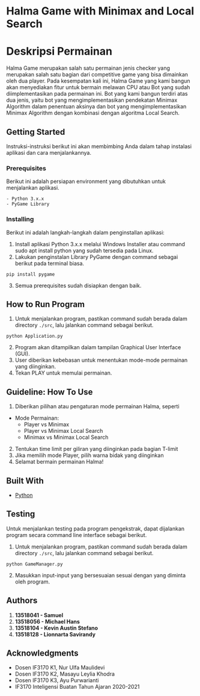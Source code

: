 # Halma Game with Minimax and Local Search

# Deskripsi Permainan
Halma Game merupakan salah satu permainan jenis checker yang merupakan salah satu bagian dari competitive game yang bisa dimainkan oleh dua player. Pada kesempatan kali ini, Halma Game yang kami bangun akan menyediakan fitur untuk bermain melawan CPU atau Bot yang sudah diimplementasikan pada permainan ini. Bot yang kami bangun terdiri atas dua jenis, yaitu bot yang mengimplementasikan pendekatan Minimax Algorithm dalam penentuan aksinya dan bot yang mengimplementasikan Minimax Algorithm dengan kombinasi dengan algoritma Local Search.

## Getting Started
Instruksi-instruksi berikut ini akan membimbing Anda dalam tahap instalasi aplikasi dan cara menjalankannya.

### Prerequisites
Berikut ini adalah persiapan environment yang dibutuhkan untuk menjalankan aplikasi.

```
- Python 3.x.x
- PyGame Library
```

### Installing
Berikut ini adalah langkah-langkah dalam penginstallan aplikasi:
1. Install aplikasi Python 3.x.x melalui Windows Installer atau command sudo apt install python yang sudah tersedia pada Linux.
2. Lakukan penginstalan Library PyGame dengan command sebagai berikut pada terminal biasa.
```
pip install pygame
```
3. Semua prerequisites sudah disiapkan dengan baik.

## How to Run Program
1. Untuk menjalankan program, pastikan command sudah berada dalam directory `./src`, lalu jalankan command sebagai berikut.
```
python Application.py
```
2. Program akan ditampilkan dalam tampilan Graphical User Interface (GUI).
3. User diberikan kebebasan untuk menentukan mode-mode permainan yang diinginkan.
4. Tekan PLAY untuk memulai permainan.

## Guideline: How To Use
1. Diberikan pilihan atau pengaturan mode permainan Halma, seperti
-  Mode Permainan:
   -  Player vs Minimax
   -  Player vs Minimax Local Search
   -  Minimax vs Minimax Local Search
2. Tentukan time limit per giliran yang diinginkan pada bagian T-limit
3. Jika memilih mode Player, pilih warna bidak yang diinginkan
4. Selamat bermain permainan Halma!

## Built With

* [Python](https://www.python.org/)

## Testing

Untuk menjalankan testing pada program pengekstrak, dapat dijalankan program secara command line interface sebagai berikut.
1. Untuk menjalankan program, pastikan command sudah berada dalam directory `./src`, lalu jalankan command sebagai berikut.
```
python GameManager.py
```
2. Masukkan input-input yang bersesuaian sesuai dengan yang diminta oleh program.

## Authors

1. **13518041 - Samuel**
2. **13518056 - Michael Hans**
3. **13518104 - Kevin Austin Stefano**
4. **13518128 - Lionnarta Savirandy**

## Acknowledgments

* Dosen IF3170 K1, Nur Ulfa Maulidevi
* Dosen IF3170 K2, Masayu Leylia Khodra
* Dosen IF3170 K3, Ayu Purwarianti
* IF3170 Inteligensi Buatan Tahun Ajaran 2020-2021